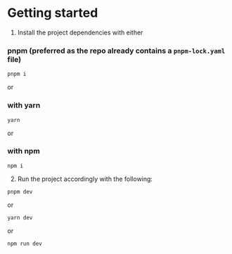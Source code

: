 # Getting started
1. Install the project dependencies with either
### pnpm (preferred as the repo already contains a `pnpm-lock.yaml` file)
```shell
pnpm i
```
or
### with yarn
```shell
yarn
```
or
### with npm
```shell
npm i
```
2. Run the project accordingly with the following:

```shell
pnpm dev
```
or
```shell
yarn dev
```
or
```shell
npm run dev
```
